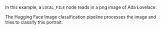In this example, a `LOCAL_FILE` node reads in a png image of Ada Lovelace.

The Hugging Face Image classification pipeline processes the image and tries to classify this portrait.